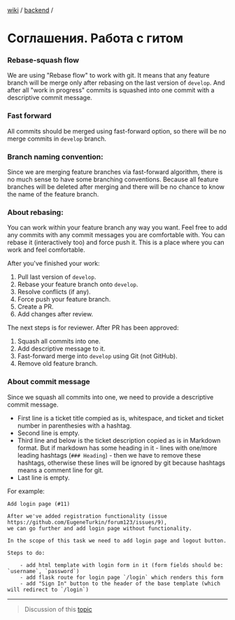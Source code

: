 [wiki](../../README.md) / [backend](./index.md) /


# Соглашения. Работа с гитом

### Rebase-squash flow
We are using "Rebase flow" to work with git. It means that any feature branch will be merge only after rebasing on the last version of `develop`. And after all "work in progress" commits is squashed into one commit with a descriptive commit message.


### Fast forward
All commits should be merged using fast-forward option, so there will be no merge commits in `develop` branch.


### Branch naming convention:
Since we are merging feature branches via fast-forward algorithm, there is no much sense to have some branching conventions. Because all feature branches will be deleted after merging and there will be no chance to know the name of the feature branch.


### About rebasing:
You can work within your feature branch any way you want. Feel free to add any commits with any commit messages you are comfortable with. You can rebase it (interactively too) and force push it. This is a place where you can work and feel comfortable.

After you've finished your work:
1. Pull last version of `develop`.
2. Rebase your feature branch onto `develop`.
3. Resolve conflicts (if any).
4. Force push your feature branch.
5. Create a PR.
6. Add changes after review.

The next steps is for reviewer. After PR has been approved:
1. Squash all commits into one.
2. Add descriptive message to it.
3. Fast-forward merge into `develop` using Git (not GitHub).
4. Remove old feature branch.


### About commit message
Since we squash all commits into one, we need to provide a descriptive commit message.

- First line is a ticket title compied as is, whitespace, and ticket and ticket number in parenthesies with a hashtag.
- Second line is empty.
- Third line and below is the ticket description copied as is in Markdown format.
  But if markdown has some heading in it - lines with one/more leading hashtags (`### Heading`) - then we have to remove these hashtags, otherwise these lines will be ignored by git because hashtags means a comment line for git.
- Last line is empty.

For example:
```
Add login page (#11)

After we've added registration functionality (issue https://github.com/EugeneTurkin/forum123/issues/9),
we can go further and add login page without functionality.

In the scope of this task we need to add login page and logout button.

Steps to do:

    - add html template with login form in it (form fields should be: `username`, `password`)
    - add flask route for login page `/login` which renders this form
    - add "Sign In" button to the header of the base template (which will redirect to `/login`)
```

----------------------------------------------------------------------------------------

> Discussion of this [topic](https://github.com/week-password/wisher-backend/discussions/3)

